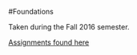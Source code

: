 #Foundations

Taken during the Fall 2016 semester.

[Assignments found here](http://www.cs.uml.edu/~kdaniels/courses/ALG_404_S15.html)
